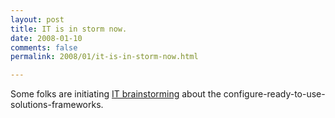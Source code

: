 ```yaml
---
layout: post
title: IT is in storm now.
date: 2008-01-10
comments: false
permalink: 2008/01/it-is-in-storm-now.html

---
```


Some folks are initiating <a href="http://groups.google.com/group/it_brainstorming">IT brainstorming</a> about the configure-ready-to-use-solutions-frameworks.

